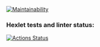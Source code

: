 [![Maintainability](https://api.codeclimate.com/v1/badges/7148bdf8889864eb7c0c/maintainability)](https://codeclimate.com/github/kabatsyura/frontend-project-44/maintainability)

### Hexlet tests and linter status:
[![Actions Status](https://github.com/kabatsyura/frontend-project-44/actions/workflows/hexlet-check.yml/badge.svg)](https://github.com/kabatsyura/frontend-project-44/actions)